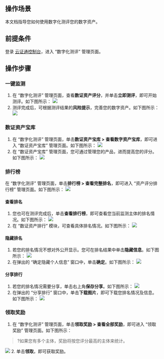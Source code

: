 
## 操作场景
本文档指导您如何使用数字化测评您的数字资产。


## 前提条件
 登录 [云证通控制台](https://console.cloud.tencent.com/tdcp/evaluation)，进入 “数字化测评” 管理页面。
 
## 操作步骤
### 一键监测
1. 在 “数字化测评” 管理页面，查看**数证资产评分**，并单击**立即测评**，即可开始测评。如下图所示：
![](https://main.qcloudimg.com/raw/d2f2a3229a88c287e096c61a3edcee76.png)
2. 测评完成后，可根据测评结果的**风险提示**，完善您的数字资产。如下图所示：
![](https://main.qcloudimg.com/raw/4c6b7c363a9c42d26541c87626237e98.png)


### 数证资产宝库
1. 在 “数字化测评” 管理页面，单击**数证资产宝库 > 查看数字资产宝库**，即可进入 “数证资产宝库” 管理页面。如下图所示：
![](https://main.qcloudimg.com/raw/aa29c9caadaab75429a523e3cc24336f.png)
2. 在 “数证资产宝库” 管理页面，您可通过管理您的产品，进而提高您的评分。如下图所示：
![](https://main.qcloudimg.com/raw/10a8086fdcd525ff7efe2feaf1e82e47.png)


### 排行榜
在 “数字化测评” 管理页面，单击**排行榜 > 查看完整排名**，即可进入 “资产评分排行榜” 管理页面。如下图所示：
![](https://main.qcloudimg.com/raw/bcc86f6d9c6f714ef86ffc8592081bd7.png)
#### 查看排名
1. 您也可在测评完成后，单击**查看排行榜**，即可查看您当前监测主体的排名情况。如下图所示：
![](https://main.qcloudimg.com/raw/38dd2c3520bd52273ca3c395729eba14.png)
2. 在 “数证资产排⾏” 模块，可查看具体排名情况。如下图所示：
![](https://main.qcloudimg.com/raw/e84fc841f1a450933e9e34bbf75de21a.png)


#### 隐藏排名
1. 若您的排名情况不想对外公开显示。您可在排名结果中单击**隐藏信息**。如下图所示：
![](https://main.qcloudimg.com/raw/df5b15f872a149134e938c31f5fab597.png)
2. 在弹出的 “确定隐藏个人信息” 窗口中，单击**确定**。如下图所示：
![](https://main.qcloudimg.com/raw/bcdeaec35c4f3e804a4b89cd7b827813.png)

#### 分享排行
1. 若您的排名情况需要分享，单击右上角**保存分享**。如下图所示：
![](https://main.qcloudimg.com/raw/142de504e85390f5abcb1efd3d483646.png)
2. 在弹出的 “分享排行” 窗口中，单击**下载图片**，即可下载您排名情况及信息。如下图所示：
![](https://main.qcloudimg.com/raw/cc7b78b645f483a71db8e8b8819fa3ca.png)

### 领取奖励
1. 在 “数字化测评” 管理页面，单击**领取奖励 > 查看全部奖励**，即可进入 “领取奖励” 管理页面。如下图所示：
>?如果您有多个主体，奖励将按您评分最⾼的主体来统计。
>
![](https://main.qcloudimg.com/raw/e04d4569bcf5dde7a495f71034d67458.png)
2. 单击**领取**，即可获取奖励。






